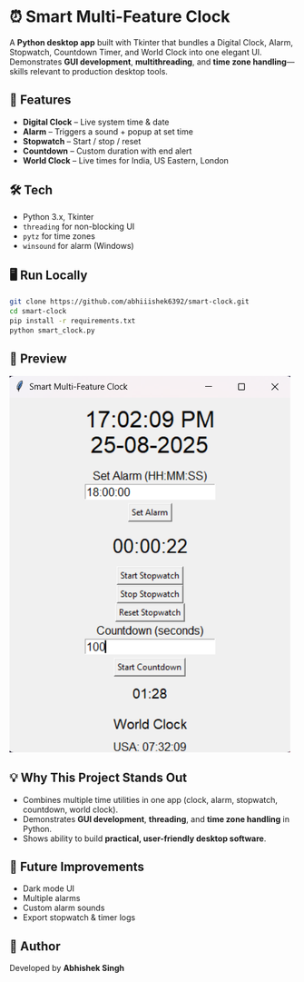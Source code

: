 # ⏰ Smart Multi-Feature Clock

A **Python desktop app** built with Tkinter that bundles a Digital Clock, Alarm, Stopwatch, Countdown Timer, and World Clock into one elegant UI. Demonstrates **GUI development**, **multithreading**, and **time zone handling**—skills relevant to production desktop tools.

## 🚀 Features
- **Digital Clock** – Live system time & date
- **Alarm** – Triggers a sound + popup at set time
- **Stopwatch** – Start / stop / reset
- **Countdown** – Custom duration with end alert
- **World Clock** – Live times for India, US Eastern, London

## 🛠 Tech
- Python 3.x, Tkinter
- `threading` for non-blocking UI
- `pytz` for time zones
- `winsound` for alarm (Windows)

## 🖥 Run Locally
```bash
git clone https://github.com/abhiiishek6392/smart-clock.git
cd smart-clock
pip install -r requirements.txt
python smart_clock.py
```
## 📸 Preview
![App Screenshot](screenshot.png)

## 💡 Why This Project Stands Out
- Combines multiple time utilities in one app (clock, alarm, stopwatch, countdown, world clock).
- Demonstrates **GUI development**, **threading**, and **time zone handling** in Python.
- Shows ability to build **practical, user-friendly desktop software**.

## 🌱 Future Improvements
- Dark mode UI
- Multiple alarms
- Custom alarm sounds
- Export stopwatch & timer logs

## 👤 Author
Developed by **Abhishek Singh**

